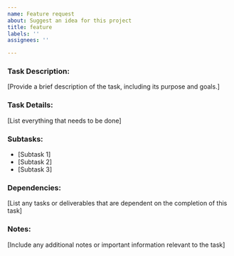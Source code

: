 ```yaml
---
name: Feature request
about: Suggest an idea for this project
title: feature
labels: ''
assignees: ''

---
```


### Task Description:
[Provide a brief description of the task, including its purpose and goals.]

### Task Details:
[List everything that needs to be done]

### Subtasks:
- [Subtask 1]
- [Subtask 2]
- [Subtask 3]

### Dependencies:
[List any tasks or deliverables that are dependent on the completion of this task]

### Notes:
[Include any additional notes or important information relevant to the task]
